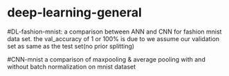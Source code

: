 # deep-learning-general

#DL-fashion-mnist:
a comparison between ANN and CNN for fashion mnist data set.
the val_accuracy of 1 or 100% is due to we assume our validation set as same as the test set(no prior splitting)


#CNN-mnist
a comparison of maxpooling & average pooling with and without batch normalization on mnist dataset
